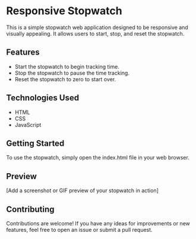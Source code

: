 # Responsive Stopwatch

This is a simple stopwatch web application designed to be responsive and visually appealing. It allows users to start, stop, and reset the stopwatch.

## Features

- Start the stopwatch to begin tracking time.
- Stop the stopwatch to pause the time tracking.
- Reset the stopwatch to zero to start over.

## Technologies Used

- HTML
- CSS
- JavaScript

## Getting Started

To use the stopwatch, simply open the index.html file in your web browser.

## Preview

[Add a screenshot or GIF preview of your stopwatch in action]

## Contributing

Contributions are welcome! If you have any ideas for improvements or new features, feel free to open an issue or submit a pull request.
